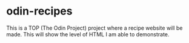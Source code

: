 # odin-recipes
This is a TOP (The Odin Project) project where a recipe website will be made. This will show the level of HTML I am able to demonstrate.